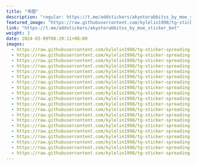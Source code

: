 ```yaml
---
title: "弔图"
description: "regular: https://t.me/addstickers/akyotorabbitss_by_moe_sticker_bot"
featured_image: "https://raw.githubusercontent.com/kylelin1998/tg-sticker-spreading-worldwide-images/main/img/8ec2328c-d63f-4669-98db-056e7d151d60.jpg"
link: "https://t.me/addstickers/akyotorabbitss_by_moe_sticker_bot"
weight: 3
date: 2024-03-09T08:29:11+08:00
images:
  - https://raw.githubusercontent.com/kylelin1998/tg-sticker-spreading-worldwide-images/main/img/8ec2328c-d63f-4669-98db-056e7d151d60.jpg
  - https://raw.githubusercontent.com/kylelin1998/tg-sticker-spreading-worldwide-images/main/img/511b14b8-03ad-49c4-8713-4e41bce08b44.jpg
  - https://raw.githubusercontent.com/kylelin1998/tg-sticker-spreading-worldwide-images/main/img/cfe1a681-1698-41fb-a54f-c236b9265810.jpg
  - https://raw.githubusercontent.com/kylelin1998/tg-sticker-spreading-worldwide-images/main/img/f25fbec6-68ae-4eca-8593-09cce99fed52.jpg
  - https://raw.githubusercontent.com/kylelin1998/tg-sticker-spreading-worldwide-images/main/img/29045cbe-1d52-4c69-818b-f415dcecaf14.jpg
  - https://raw.githubusercontent.com/kylelin1998/tg-sticker-spreading-worldwide-images/main/img/aff708ae-86f5-4d59-8c8f-faf5a722052d.jpg
  - https://raw.githubusercontent.com/kylelin1998/tg-sticker-spreading-worldwide-images/main/img/77e4cb8d-fdbb-4691-af95-c16b4580f3fb.jpg
  - https://raw.githubusercontent.com/kylelin1998/tg-sticker-spreading-worldwide-images/main/img/55490cb0-9106-434d-8cc5-bb750dc3e4ce.jpg
  - https://raw.githubusercontent.com/kylelin1998/tg-sticker-spreading-worldwide-images/main/img/702f117b-8f53-4af2-a394-8c78853be253.jpg
  - https://raw.githubusercontent.com/kylelin1998/tg-sticker-spreading-worldwide-images/main/img/1ab9a5e0-d5a6-4710-a385-09b5b6f9d180.jpg
  - https://raw.githubusercontent.com/kylelin1998/tg-sticker-spreading-worldwide-images/main/img/08509113-b6f6-4c9f-af92-cf82f0aa75e8.jpg
  - https://raw.githubusercontent.com/kylelin1998/tg-sticker-spreading-worldwide-images/main/img/398f02ac-0225-42f0-93b4-0d5877b2a74d.jpg
  - https://raw.githubusercontent.com/kylelin1998/tg-sticker-spreading-worldwide-images/main/img/b012f54d-7d3a-4c86-bd08-69861d9dcc4d.jpg
  - https://raw.githubusercontent.com/kylelin1998/tg-sticker-spreading-worldwide-images/main/img/b7c05373-281b-4146-82a4-3091c62a9b6b.jpg
  - https://raw.githubusercontent.com/kylelin1998/tg-sticker-spreading-worldwide-images/main/img/fe1862da-a965-483f-aff7-e96a3f270a03.jpg
  - https://raw.githubusercontent.com/kylelin1998/tg-sticker-spreading-worldwide-images/main/img/388a60ee-d54d-42f3-80f2-f1fff7a80f06.jpg
  - https://raw.githubusercontent.com/kylelin1998/tg-sticker-spreading-worldwide-images/main/img/baa0d715-89f3-4c57-80be-262cd43dd8fa.jpg
  - https://raw.githubusercontent.com/kylelin1998/tg-sticker-spreading-worldwide-images/main/img/4f6e3ab9-cbc3-41f0-951b-344db2dc302a.jpg
  - https://raw.githubusercontent.com/kylelin1998/tg-sticker-spreading-worldwide-images/main/img/a40adfe6-0667-486f-9e57-d1cd8b88e6c4.jpg
  - https://raw.githubusercontent.com/kylelin1998/tg-sticker-spreading-worldwide-images/main/img/accb674c-3d6b-4ccb-8804-9f91ef45c2a3.jpg
---
```

